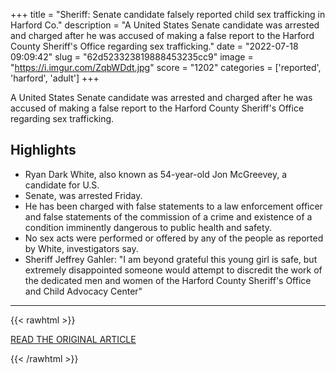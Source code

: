 +++
title = "Sheriff: Senate candidate falsely reported child sex trafficking in Harford Co."
description = "A United States Senate candidate was arrested and charged after he was accused of making a false report to the Harford County Sheriff's Office regarding sex trafficking."
date = "2022-07-18 09:09:42"
slug = "62d523323819888453235cc9"
image = "https://i.imgur.com/ZqbWDdt.jpg"
score = "1202"
categories = ['reported', 'harford', 'adult']
+++

A United States Senate candidate was arrested and charged after he was accused of making a false report to the Harford County Sheriff's Office regarding sex trafficking.

## Highlights

- Ryan Dark White, also known as 54-year-old Jon McGreevey, a candidate for U.S.
- Senate, was arrested Friday.
- He has been charged with false statements to a law enforcement officer and false statements of the commission of a crime and existence of a condition imminently dangerous to public health and safety.
- No sex acts were performed or offered by any of the people as reported by White, investigators say.
- Sheriff Jeffrey Gahler: "I am beyond grateful this young girl is safe, but extremely disappointed someone would attempt to discredit the work of the dedicated men and women of the Harford County Sheriff's Office and Child Advocacy Center"

---

{{< rawhtml >}}
  <p class="article-category">
    <a target="_blank" href="https://www.wmar2news.com/news/local-news/sheriff-senate-candidate-falsely-reported-child-sex-trafficking-in-harford-co">READ THE ORIGINAL ARTICLE</a>
  </p>
{{< /rawhtml >}}
